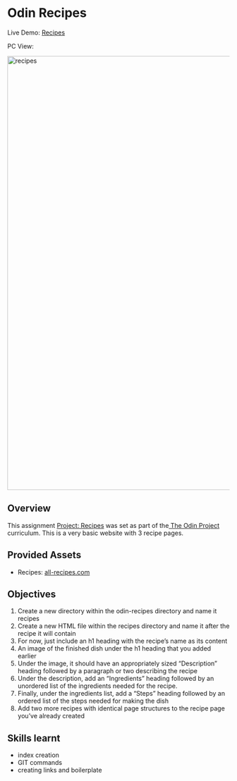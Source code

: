 # Odin Recipes 

Live Demo: <a href="https://curveservices.github.io/odin-recipes/" target="blank_">Recipes</a>

PC View:

<img width="985" alt="recipes" src="https://user-images.githubusercontent.com/101556296/221435173-fa88ff95-394d-4fe4-95f2-9b6b8def410b.png">

## Overview

This assignment <a href="https://www.theodinproject.com/lessons/foundations-recipes" target="blank_">Project: Recipes</a> was set as part of the<a href="https://www.theodinproject.com/"> The Odin Project</a> curriculum. This is a very basic website with 3 recipe pages.

## Provided Assets
- Recipes: <a href="https://www.allrecipes.com/">all-recipes.com</a>

## Objectives

1. Create a new directory within the odin-recipes directory and name it recipes
2. Create a new HTML file within the recipes directory and name it after the recipe it will contain
3. For now, just include an h1 heading with the recipe’s name as its content
4. An image of the finished dish under the h1 heading that you added earlier
5. Under the image, it should have an appropriately sized “Description” heading followed by a paragraph or two describing the recipe
6. Under the description, add an “Ingredients” heading followed by an unordered list of the ingredients needed for the recipe.
7. Finally, under the ingredients list, add a “Steps” heading followed by an ordered list of the steps needed for making the dish
8. Add two more recipes with identical page structures to the recipe page you’ve already created

## Skills learnt 
- index creation 
- GIT commands
- creating links and boilerplate
